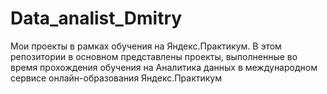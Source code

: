 # Data_analist_Dmitry
Мои проекты в рамках обучения на Яндекс.Практикум. В этом репозитории в основном представлены проекты, выполненные во время прохождения обучения на Аналитика данных в международном сервисе онлайн-образования Яндекс.Практикум
